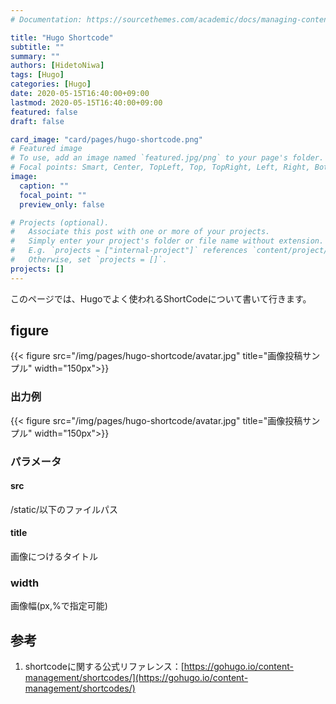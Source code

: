 ```yaml
---
# Documentation: https://sourcethemes.com/academic/docs/managing-content/

title: "Hugo Shortcode"
subtitle: ""
summary: ""
authors: [HidetoNiwa]
tags: [Hugo]
categories: [Hugo]
date: 2020-05-15T16:40:00+09:00
lastmod: 2020-05-15T16:40:00+09:00
featured: false
draft: false

card_image: "card/pages/hugo-shortcode.png"
# Featured image
# To use, add an image named `featured.jpg/png` to your page's folder.
# Focal points: Smart, Center, TopLeft, Top, TopRight, Left, Right, BottomLeft, Bottom, BottomRight.
image:
  caption: ""
  focal_point: ""
  preview_only: false

# Projects (optional).
#   Associate this post with one or more of your projects.
#   Simply enter your project's folder or file name without extension.
#   E.g. `projects = ["internal-project"]` references `content/project/deep-learning/index.md`.
#   Otherwise, set `projects = []`.
projects: []
---
```


このページでは、Hugoでよく使われるShortCodeについて書いて行きます。

## figure

\{\{\< figure src="/img/pages/hugo-shortcode/avatar.jpg" title="画像投稿サンプル" width="150px"\>\}\}

### 出力例

{{< figure src="/img/pages/hugo-shortcode/avatar.jpg" title="画像投稿サンプル"  width="150px">}}

### パラメータ

#### src

/static/以下のファイルパス

#### title

画像につけるタイトル

### width

画像幅(px,%で指定可能)

<!--## High
-->
## 参考

1. shortcodeに関する公式リファレンス：[https://gohugo.io/content-management/shortcodes/](https://gohugo.io/content-management/shortcodes/)
